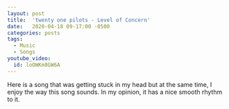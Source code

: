 ```yaml
---
layout: post
title:  'twenty one pilots - Level of Concern'
date:   2020-04-18 09-17:00 -0500
categories: posts
tags:
  - Music
  - Songs
youtube_video:
  id: loOWKm8GW6A
---
```

Here is a song that was getting stuck in my head
but at the same time, I enjoy the way this song
sounds. In my opinion, it has a nice smooth
rhythm to it.
